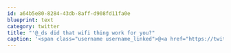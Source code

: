 ```yaml
---
id: a64b5e80-8284-43db-8aff-d908fd11fa0e
blueprint: text
category: twitter
title: "'@_ds did that wifi thing work for you?"
caption: '<span class="username username_linked">@<a href="https://twitter.com/_ds" title="Dustin Senos">_ds</a></span> did that wifi thing work for you?'
---
```

